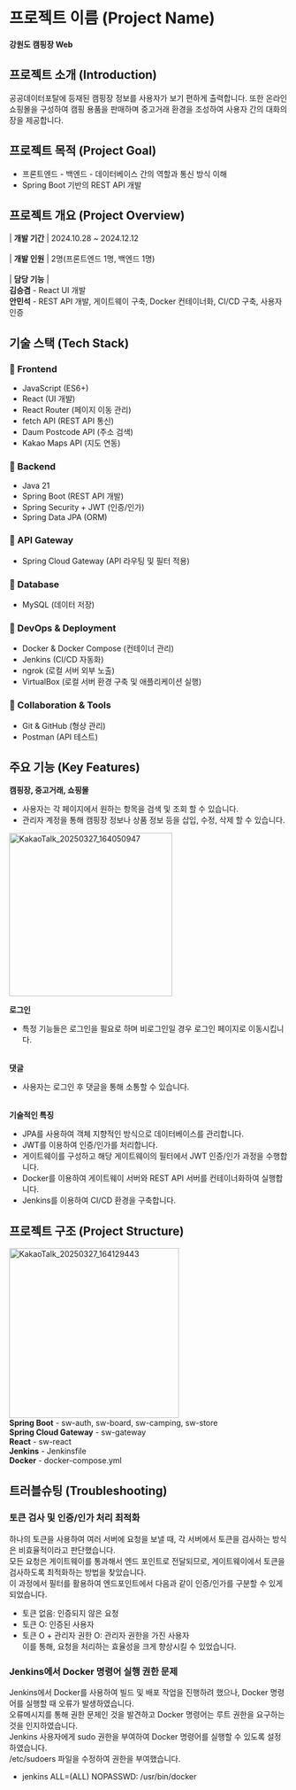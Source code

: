 # 프로젝트 이름 (Project Name)
 **강원도 캠핑장 Web**
## 프로젝트 소개 (Introduction)
 공공데이터포탈에 등재된 캠핑장 정보를 사용자가 보기 편하게 출력합니다.
 또한 온라인 쇼핑몰을 구성하여 캠핑 용품을 판매하며 중고거래 환경을 조성하여 
 사용자 간의 대화의 장을 제공합니다.
## 프로젝트 목적 (Project Goal)
- 프론트엔드 - 백엔드 - 데이터베이스 간의 역할과 통신 방식 이해 <br>
-  Spring Boot 기반의 REST API 개발
## 프로젝트 개요 (Project Overview)
 | **개발 기간** | 2024.10.28 ~ 2024.12.12 <br> <br>
 | **개발 인원** | 2명(프론트엔드 1명, 백엔드 1명) <br> <br>
 | **담당 기능** | <br>
  **김승겸** - React UI 개발 <br>
  **안민석** - REST API 개발, 게이트웨이 구축, Docker 컨테이너화, CI/CD 구축, 사용자 인증
## 기술 스택 (Tech Stack)

### **🔹 Frontend**
- JavaScript (ES6+)
- React (UI 개발)
- React Router (페이지 이동 관리)
- fetch API (REST API 통신)
- Daum Postcode API (주소 검색)
- Kakao Maps API (지도 연동)

### **🔹 Backend**
- Java 21
- Spring Boot (REST API 개발)
- Spring Security + JWT (인증/인가)
- Spring Data JPA (ORM)

### **🔹 API Gateway**
- Spring Cloud Gateway (API 라우팅 및 필터 적용)

### **🔹 Database**
- MySQL (데이터 저장)

### **🔹 DevOps & Deployment**
- Docker & Docker Compose (컨테이너 관리)
- Jenkins (CI/CD 자동화)
- ngrok (로컬 서버 외부 노출)
- VirtualBox (로컬 서버 환경 구축 및 애플리케이션 실행)

### **🔹 Collaboration & Tools**
- Git & GitHub (형상 관리)
- Postman (API 테스트)

## 주요 기능 (Key Features)
**캠핑장, 중고거래, 쇼핑몰** <br>
- 사용자는 각 페이지에서 원하는 항목을 검색 및 조회 할 수 있습니다. <br>
- 관리자 계정을 통해 캠핑장 정보나 상품 정보 등을 삽입, 수정, 삭제 할 수 있습니다. <br>
<img width="295" alt="KakaoTalk_20250327_164050947" src="https://github.com/user-attachments/assets/e2e1c712-2fb7-48f3-aee9-f99ccacb9a39" />

**로그인** <br>
- 특정 기능들은 로그인을 필요로 하며 비로그인일 경우 로그인 페이지로 이동시킵니다. <br><br>

**댓글** <br>
- 사용자는 로그인 후 댓글을 통해 소통할 수 있습니다. <br><br>

**기술적인 특징** <br>
- JPA를 사용하여 객체 지향적인 방식으로 데이터베이스를 관리합니다. <br>
- JWT를 이용하여 인증/인가를 처리합니다. <br>
- 게이트웨이를 구성하고 해당 게이트웨이의 필터에서 JWT 인증/인가 과정을 수행합니다. <br>
- Docker를 이용하여 게이트웨이 서버와 REST API 서버를 컨테이너화하여 실행합니다. <br>
- Jenkins를 이용하여 CI/CD 환경을 구축합니다. <br>

## 프로젝트 구조 (Project Structure)
<img width="307" alt="KakaoTalk_20250327_164129443" src="https://github.com/user-attachments/assets/edea8aa6-5893-49f8-8e63-cc07cbf4c99d" /> <br>
**Spring Boot** - sw-auth, sw-board, sw-camping, sw-store <br>
**Spring Cloud Gateway** - sw-gateway <br>
**React** - sw-react <br>
**Jenkins** - Jenkinsfile <br>
**Docker** - docker-compose.yml

## 트러블슈팅 (Troubleshooting)
### 토큰 검사 및 인증/인가 처리 최적화
하나의 토큰을 사용하여 여러 서버에 요청을 보낼 때, 각 서버에서 토큰을 검사하는 방식은 비효율적이라고 판단했습니다. <br>
모든 요청은 게이트웨이를 통과해서 엔드 포인트로 전달되므로, 게이트웨이에서 토큰을 검사하도록 최적화하는 방법을 찾았습니다.<br>
이 과정에서 필터를 활용하여 엔드포인트에서 다음과 같이 인증/인가를 구분할 수 있게 되었습니다. <br>
- 토큰 없음: 인증되지 않은 요청 <br>
- 토큰 O: 인증된 사용자 <br>
- 토큰 O + 관리자 권한 O: 관리자 권한을 가진 사용자 <br>
이를 통해, 요청을 처리하는 효율성을 크게 향상시킬 수 있었습니다. <br>
### Jenkins에서 Docker 명령어 실행 권한 문제
Jenkins에서 Docker를 사용하여 빌드 및 배포 작업을 진행하려 했으나, Docker 명령어를 실행할 때 오류가 발생하였습니다. <br>
오류메시지를 통해 권한 문제인 것을 발견하고 Docker 명령어는 루트 권한을 요구하는 것을 인지하였습니다. <br>
Jenkins 사용자에게 sudo 권한을 부여하여 Docker 명령어를 실행할 수 있도록 설정하였습니다. <br>
/etc/sudoers 파일을 수정하여 권한을 부여했습니다. <br>
- jenkins ALL=(ALL) NOPASSWD: /usr/bin/docker
